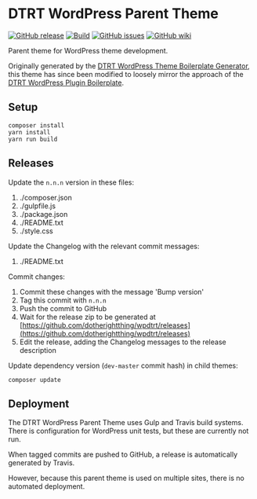# DTRT WordPress Parent Theme

[![GitHub release](https://img.shields.io/github/v/tag/dotherightthing/wpdtrt)](https://github.com/dotherightthing/wpdtrt/releases) [![Build](https://github.com/dotherightthing/wpdtrt/workflows/Build/badge.svg?branch=development)](https://github.com/dotherightthing/wpdtrt/actions?query=workflow%3ABuild) [![GitHub issues](https://img.shields.io/github/issues/dotherightthing/wpdtrt.svg)](https://github.com/dotherightthing/wpdtrt/issues) [![GitHub wiki](https://img.shields.io/badge/documentation-wiki-lightgrey.svg)](https://github.com/dotherightthing/wpdtrt/wiki)

Parent theme for WordPress theme development.

Originally generated by the [DTRT WordPress Theme Boilerplate Generator](https://github.com/dotherightthing/generator-wp-theme-boilerplate), this theme has since been modified to loosely mirror the approach of the [DTRT WordPress Plugin Boilerplate](https://github.com/dotherightthing/wpdtrt-plugin-boilerplate).

## Setup

```
composer install
yarn install
yarn run build
```

## Releases

Update the `n.n.n` version in these files:

1. ./composer.json
2. ./gulpfile.js
3. ./package.json
4. ./README.txt
5. ./style.css

Update the Changelog with the relevant commit messages:

1. ./README.txt

Commit changes:

1. Commit these changes with the message 'Bump version'
2. Tag this commit with `n.n.n`
3. Push the commit to GitHub
4. Wait for the release zip to be generated at [https://github.com/dotherightthing/wpdtrt/releases](https://github.com/dotherightthing/wpdtrt/releases)
5. Edit the release, adding the Changelog messages to the release description

Update dependency version (`dev-master` commit hash) in child themes:

`composer update`

## Deployment

The DTRT WordPress Parent Theme uses Gulp and Travis build systems. There is configuration for WordPress unit tests, but these are currently not run.

When tagged commits are pushed to GitHub, a release is automatically generated by Travis.

However, because this parent theme is used on multiple sites, there is no automated deployment.
